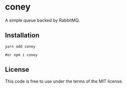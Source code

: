# coney

A simple queue backed by RabbitMQ.

## Installation

```
yarn add coney

#or npm i coney 
```


## License
This code is free to use under the terms of the MIT license.

